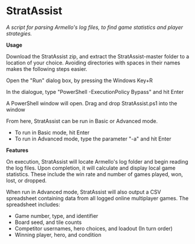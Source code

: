 # StratAssist
*A script for parsing Armello's log files, to find game statistics and player strategies.*

**Usage**

Download the StratAssist zip, and extract the StratAssist-master folder to a location of your choice. Avoiding directories with spaces in their names makes the following steps easier.

Open the "Run" dialog box, by pressing the Windows Key+R

In the dialogue, type "PowerShell -ExecutionPolicy Bypass" and hit Enter

A PowerShell window will open. Drag and drop StratAssist.ps1 into the window

From here, StratAssist can be run in Basic or Advanced mode.
* To run in Basic mode, hit Enter
* To run in Advanced mode, type the parameter "-a" and hit Enter

**Features**

On execution, StratAssist will locate Armello's log folder and begin reading the log files. Upon completion, it will calculate and display local game statistics. These include the win rate and number of games played, won, lost, or dropped.

When run in Advanced mode, StratAssist will also output a CSV spreadsheet containing data from all logged online multiplayer games. The spreadsheet includes:

* Game number, type, and identifier
* Board seed, and tile counts
* Competitor usernames, hero choices, and loadout (In turn order)
* Winning player, hero, and condition
